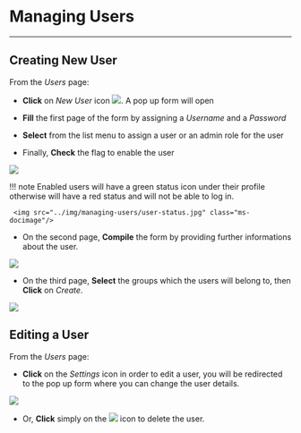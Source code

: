 # Managing Users
****************

Creating New User
--------------

From the *Users* page:

* **Click** on *New User* icon <img src="../img/managing-users/new-user.jpg" class="ms-docbutton"  style="max-height:20px;"/>. A pop up form will open

* **Fill** the first page of the form by assigning a *Username* and a *Password*

* **Select** from the list menu to assign a user or an admin role for the user

* Finally, **Check** the flag to enable the user

<img src="../img/managing-users/popup-user.jpg" class="ms-docimage"  style="max-width:500px;"/>

!!! note
    Enabled users will have a green status icon under their profile otherwise will have a red status and will not be able to log in.

     <img src="../img/managing-users/user-status.jpg" class="ms-docimage"/>

* On the second page, **Compile** the form by providing further informations about the user.

<img src="../img/managing-users/info-user.jpg" class="ms-docimage"  style="max-width:500px;"/>

* On the third page, **Select** the groups which the users will belong to, then **Click** on *Create*.

<img src="../img/managing-users/user-group.jpg" class="ms-docimage"  style="max-width:500px;"/>

Editing a User
--------------

From the *Users* page:

* **Click** on the *Settings* icon in order to edit a user, you will be redirected to the pop up form where you can change the user details.

<img src="../img/managing-users/edit-user.jpg" class="ms-docimage"/>

* Or, **Click** simply on the <img src="../img/button/delete-icon.jpg" class="ms-docbutton" /> icon to delete the user.
